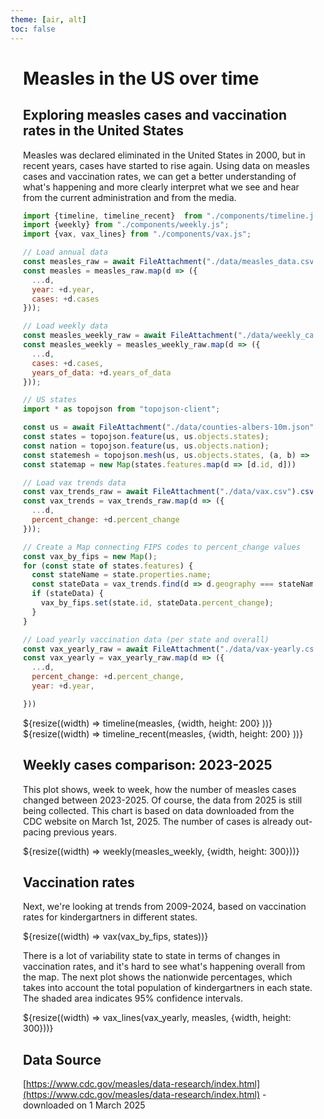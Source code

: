 ```yaml
---
theme: [air, alt]
toc: false
---
```


<style>
.content {
  max-width: 800px;
  margin: 0 auto;
  padding: 0 20px;
}

</style>

<div class="content">

# Measles in the US over time
## Exploring measles cases and vaccination rates in the United States

Measles was declared eliminated in the United States in 2000, but in recent years, cases have started to 
rise again. Using data on measles cases and vaccination rates, we can get a better understanding 
of what's happening and more clearly interpret what we see and hear from the current administration and from the media. 


```js
import {timeline, timeline_recent}  from "./components/timeline.js";
import {weekly} from "./components/weekly.js";
import {vax, vax_lines} from "./components/vax.js";
```

```js
// Load annual data
const measles_raw = await FileAttachment("./data/measles_data.csv").csv({typed: true});
const measles = measles_raw.map(d => ({
  ...d,
  year: +d.year,
  cases: +d.cases
}));
```

```js
// Load weekly data 
const measles_weekly_raw = await FileAttachment("./data/weekly_cases.csv").csv({typed:true});
const measles_weekly = measles_weekly_raw.map(d => ({
  ...d,
  cases: +d.cases,
  years_of_data: +d.years_of_data
}));
```

```js
// US states
import * as topojson from "topojson-client";

const us = await FileAttachment("./data/counties-albers-10m.json").json();
const states = topojson.feature(us, us.objects.states);
const nation = topojson.feature(us, us.objects.nation);
const statemesh = topojson.mesh(us, us.objects.states, (a, b) => a !== b);
const statemap = new Map(states.features.map(d => [d.id, d]))
```

```js
// Load vax trends data
const vax_trends_raw = await FileAttachment("./data/vax.csv").csv({typed:true});
const vax_trends = vax_trends_raw.map(d => ({
  ...d,
  percent_change: +d.percent_change
}));

// Create a Map connecting FIPS codes to percent_change values
const vax_by_fips = new Map();
for (const state of states.features) {
  const stateName = state.properties.name;
  const stateData = vax_trends.find(d => d.geography === stateName);
  if (stateData) {
    vax_by_fips.set(state.id, stateData.percent_change);
  }
}
```

```js
// Load yearly vaccination data (per state and overall)
const vax_yearly_raw = await FileAttachment("./data/vax-yearly.csv").csv({typed:true});
const vax_yearly = vax_yearly_raw.map(d => ({
  ...d, 
  percent_change: +d.percent_change,
  year: +d.year,

}))

```

<div class="card">
${resize((width) => timeline(measles, {width, height: 200} ))}
</div>

<div class="card">
${resize((width) => timeline_recent(measles, {width, height: 200} ))}

</div>

## Weekly cases comparison: 2023-2025

This plot shows, week to week, how the number of measles cases changed between 
2023-2025. Of course, the data from 2025 is still being collected. This chart is 
based on data downloaded from the CDC website on March 1st, 2025. The number
of cases is already out-pacing previous years.

<div class="card">
${resize((width) => weekly(measles_weekly, {width, height: 300}))}
</div>

## Vaccination rates

Next, we're looking at trends from 2009-2024, based on vaccination rates for kindergartners in different states. 

<div class="card">
${resize((width) => vax(vax_by_fips, states))}
</div>

There is a lot of variability state to state in terms of changes in vaccination rates, and it's hard to see what's happening overall from the map. The next plot shows the nationwide
percentages, which takes into account the total population of kindergartners in each state. 
The shaded area indicates 95% confidence intervals.

<div class="card">
${resize((width) => vax_lines(vax_yearly, measles, {width, height: 300}))}
</div>

## Data Source

[https://www.cdc.gov/measles/data-research/index.html](https://www.cdc.gov/measles/data-research/index.html) - downloaded on 1 March 2025



</div>

<!-- ```js
display(statemap)
``` -->
